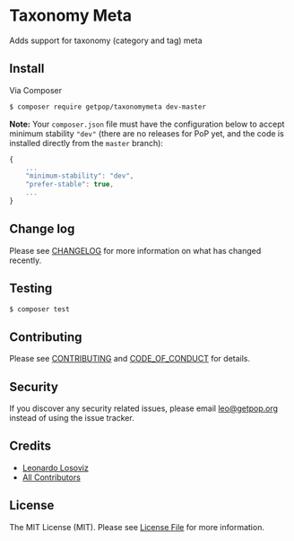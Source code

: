 # Taxonomy Meta

<!--
[![Latest Version on Packagist][ico-version]][link-packagist]
[![Software License][ico-license]](LICENSE.md)
[![Build Status][ico-travis]][link-travis]
[![Coverage Status][ico-scrutinizer]][link-scrutinizer]
[![Quality Score][ico-code-quality]][link-code-quality]
[![Total Downloads][ico-downloads]][link-downloads]
-->

Adds support for taxonomy (category and tag) meta


## Install

Via Composer

``` bash
$ composer require getpop/taxonomymeta dev-master
```

**Note:** Your `composer.json` file must have the configuration below to accept minimum stability `"dev"` (there are no releases for PoP yet, and the code is installed directly from the `master` branch):

```javascript
{
    ...
    "minimum-stability": "dev",
    "prefer-stable": true,
    ...
}
```

<!--
## Usage

``` php
```
-->

## Change log

Please see [CHANGELOG](CHANGELOG.md) for more information on what has changed recently.

## Testing

``` bash
$ composer test
```

## Contributing

Please see [CONTRIBUTING](CONTRIBUTING.md) and [CODE_OF_CONDUCT](CODE_OF_CONDUCT.md) for details.

## Security

If you discover any security related issues, please email leo@getpop.org instead of using the issue tracker.

## Credits

- [Leonardo Losoviz][link-author]
- [All Contributors][link-contributors]

## License

The MIT License (MIT). Please see [License File](LICENSE.md) for more information.

[ico-version]: https://img.shields.io/packagist/v/getpop/taxonomymeta.svg?style=flat-square
[ico-license]: https://img.shields.io/badge/license-MIT-brightgreen.svg?style=flat-square
[ico-travis]: https://img.shields.io/travis/getpop/taxonomymeta/master.svg?style=flat-square
[ico-scrutinizer]: https://img.shields.io/scrutinizer/coverage/g/getpop/taxonomymeta.svg?style=flat-square
[ico-code-quality]: https://img.shields.io/scrutinizer/g/getpop/taxonomymeta.svg?style=flat-square
[ico-downloads]: https://img.shields.io/packagist/dt/getpop/taxonomymeta.svg?style=flat-square

[link-packagist]: https://packagist.org/packages/getpop/taxonomymeta
[link-travis]: https://travis-ci.org/getpop/taxonomymeta
[link-scrutinizer]: https://scrutinizer-ci.com/g/getpop/taxonomymeta/code-structure
[link-code-quality]: https://scrutinizer-ci.com/g/getpop/taxonomymeta
[link-downloads]: https://packagist.org/packages/getpop/taxonomymeta
[link-author]: https://github.com/leoloso
[link-contributors]: ../../contributors
